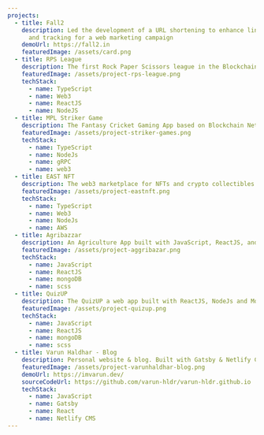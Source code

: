 ```yaml
---
projects:
  - title: Fall2
    description: Led the development of a URL shortening to enhance link management
      and tracking for a web marketing campaign
    demoUrl: https://fall2.in
    featuredImage: /assets/card.png
  - title: RPS League
    description: The first Rock Paper Scissors league in the Blockchain world.
    featuredImage: /assets/project-rps-league.png
    techStack:
      - name: TypeScript
      - name: Web3
      - name: ReactJS
      - name: NodeJS
  - title: MPL Striker Game
    description: The Fantasy Cricket Gaming App based on Blockchain Network.
    featuredImage: /assets/project-striker-games.png
    techStack:
      - name: TypeScript
      - name: NodeJs
      - name: gRPC
      - name: web3
  - title: EAST NFT
    description: The web3 marketplace for NFTs and crypto collectibles.
    featuredImage: /assets/project-eastnft.png
    techStack:
      - name: TypeScript
      - name: Web3
      - name: NodeJs
      - name: AWS
  - title: Agribazzar
    description: An Agriculture App built with JavaScript, ReactJS, and MongoDB.
    featuredImage: /assets/project-aggribazar.png
    techStack:
      - name: JavaScript
      - name: ReactJS
      - name: mongoDB
      - name: scss
  - title: QuizUP
    description: The QuizUP a web app built with ReactJS, NodeJs and MongoDB
    featuredImage: /assets/project-quizup.png
    techStack:
      - name: JavaScript
      - name: ReactJS
      - name: mongoDB
      - name: scss
  - title: Varun Haldhar - Blog
    description: Personal website & blog. Built with Gatsby & Netlify CMS
    featuredImage: /assets/project-varunhaldhar-blog.png
    demoUrl: https://imvarun.dev/
    sourceCodeUrl: https://github.com/varun-hldr/varun-hldr.github.io
    techStack:
      - name: JavaScript
      - name: Gatsby
      - name: React
      - name: Netlify CMS
---
```

